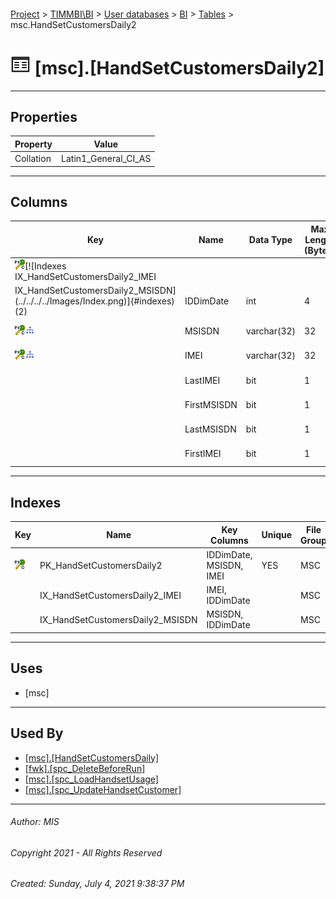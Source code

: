 #### 

[Project](../../../../index.md) > [TIMMBI\\BI](../../../index.md) > [User databases](../../index.md) > [BI](../index.md) > [Tables](Tables.md) > msc.HandSetCustomersDaily2

# ![Tables](../../../../Images/Table32.png) [msc].[HandSetCustomersDaily2]

---

## <a name="#properties"></a>Properties

| Property | Value |
|---|---|
| Collation | Latin1_General_CI_AS |


---

## <a name="#columns"></a>Columns

| Key | Name | Data Type | Max Length (Bytes) | Nullability | Default |
|---|---|---|---|---|---|
| [![Cluster Primary Key PK_HandSetCustomersDaily2: IDDimDate\MSISDN\IMEI](../../../../Images/pkcluster.png)](#indexes)[![Indexes IX_HandSetCustomersDaily2_IMEI
IX_HandSetCustomersDaily2_MSISDN](../../../../Images/Index.png)](#indexes)(2) | IDDimDate | int | 4 | NOT NULL |  |
| [![Cluster Primary Key PK_HandSetCustomersDaily2: IDDimDate\MSISDN\IMEI](../../../../Images/pkcluster.png)](#indexes)[![Indexes IX_HandSetCustomersDaily2_MSISDN](../../../../Images/Index.png)](#indexes) | MSISDN | varchar(32) | 32 | NOT NULL |  |
| [![Cluster Primary Key PK_HandSetCustomersDaily2: IDDimDate\MSISDN\IMEI](../../../../Images/pkcluster.png)](#indexes)[![Indexes IX_HandSetCustomersDaily2_IMEI](../../../../Images/Index.png)](#indexes) | IMEI | varchar(32) | 32 | NOT NULL |  |
|  | LastIMEI | bit | 1 | NOT NULL | ((0)) |
|  | FirstMSISDN | bit | 1 | NOT NULL | ((0)) |
|  | LastMSISDN | bit | 1 | NOT NULL | ((0)) |
|  | FirstIMEI | bit | 1 | NOT NULL | ((0)) |


---

## <a name="#indexes"></a>Indexes

| Key | Name | Key Columns | Unique | File Group |
|---|---|---|---|---|
| [![Cluster Primary Key PK_HandSetCustomersDaily2: IDDimDate\MSISDN\IMEI](../../../../Images/pkcluster.png)](#indexes) | PK_HandSetCustomersDaily2 | IDDimDate, MSISDN, IMEI | YES | MSC |
|  | IX_HandSetCustomersDaily2_IMEI | IMEI, IDDimDate |  | MSC |
|  | IX_HandSetCustomersDaily2_MSISDN | MSISDN, IDDimDate |  | MSC |


---

## <a name="#uses"></a>Uses

* [msc]


---

## <a name="#usedby"></a>Used By

* [[msc].[HandSetCustomersDaily]](../Views/HandSetCustomersDaily.md)
* [[fwk].[spc_DeleteBeforeRun]](../Programmability/Stored_Procedures/spc_DeleteBeforeRun.md)
* [[msc].[spc_LoadHandsetUsage]](../Programmability/Stored_Procedures/spc_LoadHandsetUsage.md)
* [[msc].[spc_UpdateHandsetCustomer]](../Programmability/Stored_Procedures/spc_UpdateHandsetCustomer.md)


---

###### Author:  MIS

###### Copyright 2021 - All Rights Reserved

###### Created: Sunday, July 4, 2021 9:38:37 PM

